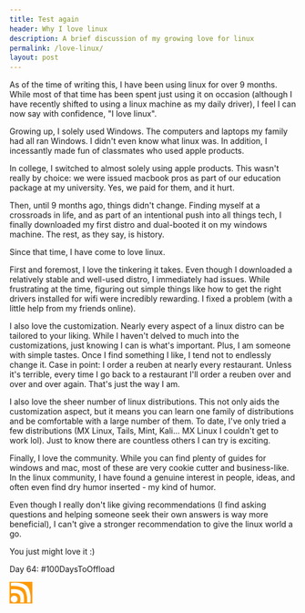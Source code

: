 ```yaml
---
title: Test again
header: Why I love linux
description: A brief discussion of my growing love for linux
permalink: /love-linux/
layout: post
---
```


As of the time of writing this, I have been using linux for over 9 months. While most of that time has been spent just using it on occasion (although I have recently shifted to using a linux machine as my daily driver), I feel I can now say with confidence, "I love linux".

Growing up, I solely used Windows. The computers and laptops my family had all ran Windows. I didn't even know what linux was. In addition, I incessantly made fun of classmates who used apple products.

In college, I switched to almost solely using apple products. This wasn't really by choice: we were issued macbook pros as part of our education package at my university. Yes, we paid for them, and it hurt.

Then, until 9 months ago, things didn't change. Finding myself at a crossroads in life, and as part of an intentional push into all things tech, I finally downloaded my first distro and dual-booted it on my windows machine. The rest, as they say, is history.

Since that time, I have come to love linux.

First and foremost, I love the tinkering it takes. Even though I downloaded a relatively stable and well-used distro, I immediately had issues. While frustrating at the time, figuring out simple things like how to get the right drivers installed for wifi were incredibly rewarding. I fixed a problem (with a little help from my friends online).

I also love the customization. Nearly every aspect of a linux distro can be tailored to your liking. While I haven't delved to much into the customizations, just knowing I can is what's important. Plus, I am someone with simple tastes. Once I find something I like, I tend not to endlessly change it. Case in point: I order a reuben at nearly every restaurant. Unless it's terrible, every time I go back to a restaurant I'll order a reuben over and over and over again. That's just the way I am.

I also love the sheer number of linux distributions. This not only aids the customization aspect, but it means you can learn one family of distributions and be comfortable with a large number of them. To date, I've only tried a few distributions (MX Linux, Tails, Mint, Kali... MX Linux I couldn't get to work lol). Just to know there are countless others I can try is exciting.

Finally, I love the community. While you can find plenty of guides for windows and mac, most of these are very cookie cutter and business-like. In the linux community, I have found a genuine interest in people, ideas, and often even find dry humor inserted - my kind of humor.

Even though I really don't like giving recommendations (I find asking questions and helping someone seek their own answers is way more beneficial), I can't give a stronger recommendation to give the linux world a go.

You just might love it :)

Day 64: #100DaysToOffload

<a href="https://blog.mooreanalysis.com/feed.xml"><img src="/assets/images/rss_feed.jpg" style="opacity:1;" width="40"/></a>
